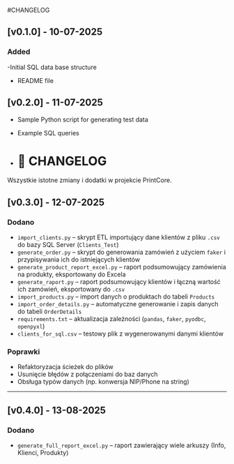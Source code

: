 #CHANGELOG

## [v0.1.0] - 10-07-2025
### Added
-Initial SQL data base structure
- README file

## [v0.2.0] - 11-07-2025
- Sample Python script for generating test data

- Example SQL queries

- # 📝 CHANGELOG

Wszystkie istotne zmiany i dodatki w projekcie PrintCore.

## [v0.3.0] - 12-07-2025
### Dodano
- `import_clients.py` – skrypt ETL importujący dane klientów z pliku `.csv` do bazy SQL Server (`Clients_Test`)
- `generate_order.py` – skrypt do generowania zamówień z użyciem `faker` i przypisywania ich do istniejących klientów
- `generate_product_report_excel.py` – raport podsumowujący zamówienia na produkty, eksportowany do Excela
- `generate_raport.py` – raport podsumowujący klientów i łączną wartość ich zamówień, eksportowany do `.csv`
- `import_products.py` – import danych o produktach do tabeli `Products`
- `import_order_details.py` – automatyczne generowanie i zapis danych do tabeli `OrderDetails`
- `requirements.txt` – aktualizacja zależności (`pandas`, `faker`, `pyodbc`, `openpyxl`)
- `clients_for_sql.csv` – testowy plik z wygenerowanymi danymi klientów

### Poprawki
- Refaktoryzacja ścieżek do plików
- Usunięcie błędów z połączeniami do baz danych
- Obsługa typów danych (np. konwersja NIP/Phone na string)

---

## [v0.4.0] - 13-08-2025
### Dodano
- `generate_full_report_excel.py` – raport zawierający wiele arkuszy (Info, Klienci, Produkty)

